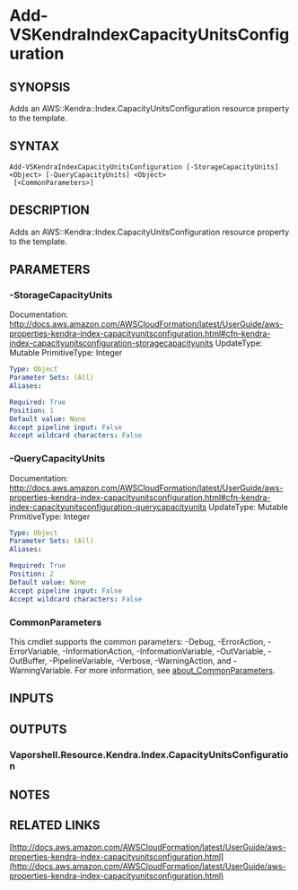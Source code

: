 # Add-VSKendraIndexCapacityUnitsConfiguration

## SYNOPSIS
Adds an AWS::Kendra::Index.CapacityUnitsConfiguration resource property to the template.

## SYNTAX

```
Add-VSKendraIndexCapacityUnitsConfiguration [-StorageCapacityUnits] <Object> [-QueryCapacityUnits] <Object>
 [<CommonParameters>]
```

## DESCRIPTION
Adds an AWS::Kendra::Index.CapacityUnitsConfiguration resource property to the template.

## PARAMETERS

### -StorageCapacityUnits
Documentation: http://docs.aws.amazon.com/AWSCloudFormation/latest/UserGuide/aws-properties-kendra-index-capacityunitsconfiguration.html#cfn-kendra-index-capacityunitsconfiguration-storagecapacityunits
UpdateType: Mutable
PrimitiveType: Integer

```yaml
Type: Object
Parameter Sets: (All)
Aliases:

Required: True
Position: 1
Default value: None
Accept pipeline input: False
Accept wildcard characters: False
```

### -QueryCapacityUnits
Documentation: http://docs.aws.amazon.com/AWSCloudFormation/latest/UserGuide/aws-properties-kendra-index-capacityunitsconfiguration.html#cfn-kendra-index-capacityunitsconfiguration-querycapacityunits
UpdateType: Mutable
PrimitiveType: Integer

```yaml
Type: Object
Parameter Sets: (All)
Aliases:

Required: True
Position: 2
Default value: None
Accept pipeline input: False
Accept wildcard characters: False
```

### CommonParameters
This cmdlet supports the common parameters: -Debug, -ErrorAction, -ErrorVariable, -InformationAction, -InformationVariable, -OutVariable, -OutBuffer, -PipelineVariable, -Verbose, -WarningAction, and -WarningVariable. For more information, see [about_CommonParameters](http://go.microsoft.com/fwlink/?LinkID=113216).

## INPUTS

## OUTPUTS

### Vaporshell.Resource.Kendra.Index.CapacityUnitsConfiguration
## NOTES

## RELATED LINKS

[http://docs.aws.amazon.com/AWSCloudFormation/latest/UserGuide/aws-properties-kendra-index-capacityunitsconfiguration.html](http://docs.aws.amazon.com/AWSCloudFormation/latest/UserGuide/aws-properties-kendra-index-capacityunitsconfiguration.html)

